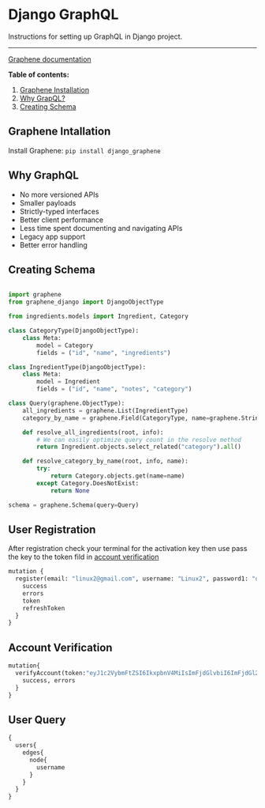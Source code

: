 # Django GraphQL

Instructions for setting up GraphQL in Django project.

---

[Graphene documentation](https://docs.graphene-python.org/projects/django/en/latest/)

**Table of contents:**

1. [Graphene Installation](#graphene-installation)
2. [Why GrapQL?](#why-graphql)
3. [Creating Schema](#creating-schema)

## Graphene Intallation

Install Graphene: `pip install django_graphene`

## Why GraphQL

- No more versioned APIs
- Smaller payloads
- Strictly-typed interfaces
- Better client performance
- Less time spent documenting and navigating APIs
- Legacy app support
- Better error handling

## Creating Schema

```py

import graphene
from graphene_django import DjangoObjectType

from ingredients.models import Ingredient, Category

class CategoryType(DjangoObjectType):
    class Meta:
        model = Category
        fields = ("id", "name", "ingredients")

class IngredientType(DjangoObjectType):
    class Meta:
        model = Ingredient
        fields = ("id", "name", "notes", "category")

class Query(graphene.ObjectType):
    all_ingredients = graphene.List(IngredientType)
    category_by_name = graphene.Field(CategoryType, name=graphene.String(required=True))

    def resolve_all_ingredients(root, info):
        # We can easily optimize query count in the resolve method
        return Ingredient.objects.select_related("category").all()

    def resolve_category_by_name(root, info, name):
        try:
            return Category.objects.get(name=name)
        except Category.DoesNotExist:
            return None

schema = graphene.Schema(query=Query)

```


## User Registration

After registration check your terminal for the activation key then use pass the 
key to the token fild in [account verification](#account-verification)

```py
mutation {
  register(email: "linux2@gmail.com", username: "Linux2", password1: "dominic70", password2: "dominic70") {
    success
    errors
    token
    refreshToken
  }
}

```


## Account Verification

```py
mutation{
  verifyAccount(token:"eyJ1c2VybmFtZSI6IkxpbnV4MiIsImFjdGlvbiI6ImFjdGl2YXRpb24ifQ:1nEI2e:ADhKNBWP2c3nIEMVNhfXbUgVIVB-GS64uZ2iNs0qrHk"){
    success, errors
  }
}
```


## User Query

```py
{
  users{
    edges{
      node{
        username
      }
    }
  }
}

```